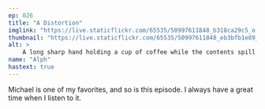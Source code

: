 ```yaml
---
ep: 026
title: "A Distortion"
imglink: "https://live.staticflickr.com/65535/50997611848_b318ca29c5_o.jpg"
thumbnail: "https://live.staticflickr.com/65535/50997611848_eb3bfb1e89_q.jpg"
alt: >
    A long sharp hand holding a cup of coffee while the contents spill to the ground
name: "Alph"
hastext: true
---
```

Michael is one of my favorites, and so is this episode. I always have a great time when I listen to it. 